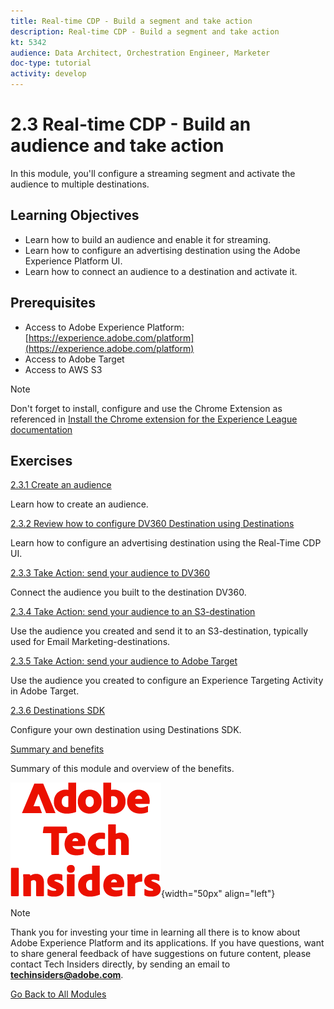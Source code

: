```yaml
---
title: Real-time CDP - Build a segment and take action
description: Real-time CDP - Build a segment and take action
kt: 5342
audience: Data Architect, Orchestration Engineer, Marketer
doc-type: tutorial
activity: develop
---
```

# 2.3 Real-time CDP - Build an audience and take action

In this module, you'll configure a streaming segment and activate the audience to multiple destinations.

## Learning Objectives

- Learn how to build an audience and enable it for streaming.
- Learn how to configure an advertising destination using the Adobe Experience Platform UI.
- Learn how to connect an audience to a destination and activate it.

## Prerequisites

- Access to Adobe Experience Platform: [https://experience.adobe.com/platform](https://experience.adobe.com/platform)
- Access to Adobe Target
- Access to AWS S3

>[!NOTE]
>
>Don't forget to install, configure and use the Chrome Extension as referenced in [Install the Chrome extension for the Experience League documentation](../../gettingstarted/gettingstarted/ex1.md)

## Exercises

[2.3.1 Create an audience](./ex1.md)

Learn how to create an audience.

[2.3.2 Review how to configure DV360 Destination using Destinations](./ex2.md)

Learn how to configure an advertising destination using the Real-Time CDP UI.

[2.3.3 Take Action: send your audience to DV360](./ex3.md)

Connect the audience you built to the destination DV360.

[2.3.4 Take Action: send your audience to an S3-destination](./ex4.md)

Use the audience you created and send it to an S3-destination, typically used for Email Marketing-destinations.

[2.3.5 Take Action: send your audience to Adobe Target](./ex5.md)

Use the audience you created to configure an Experience Targeting Activity in Adobe Target.

[2.3.6 Destinations SDK](./ex6.md)

Configure your own destination using Destinations SDK.

[Summary and benefits](./summary.md)

Summary of this module and overview of the benefits.

![Tech Insiders](./../../../../assets/images/techinsiders.png){width="50px" align="left"}

>[!NOTE]
>
>Thank you for investing your time in learning all there is to know about Adobe Experience Platform and its applications. If you have questions, want to share general feedback of have suggestions on future content, please contact Tech Insiders directly, by sending an email to **techinsiders@adobe.com**.

[Go Back to All Modules](./../../../../overview.md)
